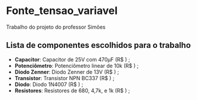 # Fonte_tensao_variavel

Trabalho do projeto do professor Simões

## Lista de componentes escolhidos para o trabalho
* **Capacitor**: Capacitor de 25V com 470μF (R$ ) ;
* **Potenciômetro**: Potenciômetro linear de 10k (R$ ) ;
* **Diodo Zenner**: Diodo Zenner de 13V (R$ ) ;
* **Transistor**: Transistor NPN BC337 (R$ ) ;
* **Diodo**: Diodo 1N4007 (R$ ) ;
* **Resistores**: Resistores de 680, 4,7k, e 1k (R$ ) ; 
